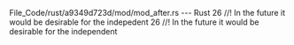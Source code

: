 File_Code/rust/a9349d723d/mod/mod_after.rs --- Rust
26 //! In the future it would be desirable for the indepedent                                                                                                26 //! In the future it would be desirable for the independent

